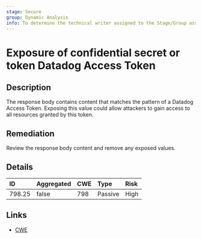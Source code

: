 ```yaml
---
stage: Secure
group: Dynamic Analysis
info: To determine the technical writer assigned to the Stage/Group associated with this page, see https://about.gitlab.com/handbook/engineering/ux/technical-writing/#assignments
---
```


# Exposure of confidential secret or token Datadog Access Token

## Description

The response body contains content that matches the pattern of a Datadog Access Token.
Exposing this value could allow attackers to gain access to all resources granted by this token.

## Remediation

Review the response body content and remove any exposed values.

## Details

| ID | Aggregated | CWE | Type | Risk |
|:---|:--------|:--------|:--------|:--------|
| 798.25 | false | 798 | Passive | High |

## Links

- [CWE](https://cwe.mitre.org/data/definitions/798.html)
